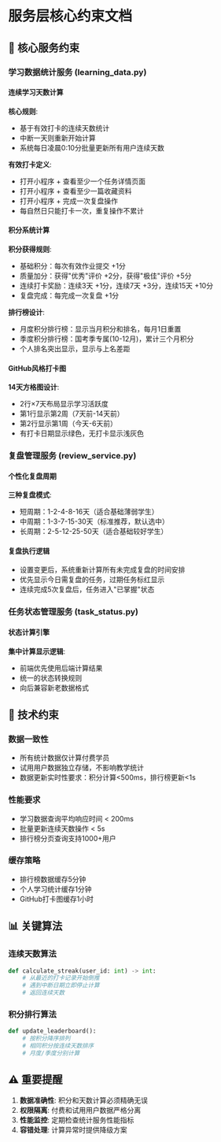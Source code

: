 # 服务层核心约束文档

## 🎯 核心服务约束

### 学习数据统计服务 (learning_data.py)

#### 连续学习天数计算
**核心规则**:
- 基于有效打卡的连续天数统计
- 中断一天则重新开始计算
- 系统每日凌晨0:10分批量更新所有用户连续天数

**有效打卡定义**:
- 打开小程序 + 查看至少一个任务详情页面
- 打开小程序 + 查看至少一篇收藏资料  
- 打开小程序 + 完成一次复盘操作
- 每自然日只能打卡一次，重复操作不累计

#### 积分系统计算
**积分获得规则**:
- 基础积分：每次有效作业提交 +1分
- 质量加分：获得"优秀"评价 +2分，获得"极佳"评价 +5分
- 连续打卡奖励：连续3天 +1分，连续7天 +3分，连续15天 +10分
- 复盘完成：每完成一次复盘 +1分

**排行榜设计**:
- 月度积分排行榜：显示当月积分和排名，每月1日重置
- 季度积分排行榜：国考季专属(10-12月)，累计三个月积分
- 个人排名突出显示，显示与上名差距

#### GitHub风格打卡图
**14天方格图设计**:
- 2行×7天布局显示学习活跃度
- 第1行显示第2周（7天前-14天前）
- 第2行显示第1周（今天-6天前）
- 有打卡日期显示绿色，无打卡显示浅灰色

### 复盘管理服务 (review_service.py)

#### 个性化复盘周期
**三种复盘模式**:
- 短周期：1-2-4-8-16天（适合基础薄弱学生）
- 中周期：1-3-7-15-30天（标准推荐，默认选中）
- 长周期：2-5-12-25-50天（适合基础较好学生）

#### 复盘执行逻辑  
- 设置变更后，系统重新计算所有未完成复盘的时间安排
- 优先显示今日需复盘的任务，过期任务标红显示
- 连续完成5次复盘后，任务进入"已掌握"状态

### 任务状态管理服务 (task_status.py)

#### 状态计算引擎
**集中计算显示逻辑**:
- 前端优先使用后端计算结果
- 统一的状态转换规则
- 向后兼容新老数据格式

## 🔧 技术约束

### 数据一致性
- 所有统计数据仅计算付费学员
- 试用用户数据独立存储，不影响教学统计
- 数据更新实时性要求：积分计算<500ms，排行榜更新<1s

### 性能要求
- 学习数据查询平均响应时间 < 200ms
- 批量更新连续天数操作 < 5s
- 排行榜分页查询支持1000+用户

### 缓存策略
- 排行榜数据缓存5分钟
- 个人学习统计缓存1分钟  
- GitHub打卡图缓存1小时

## 📊 关键算法

### 连续天数算法
```python
def calculate_streak(user_id: int) -> int:
    # 从最近的打卡记录开始倒推
    # 遇到中断日期立即停止计算
    # 返回连续天数
```

### 积分排行算法
```python  
def update_leaderboard():
    # 按积分降序排列
    # 相同积分按连续天数排序
    # 月度/季度分别计算
```

## ⚠️ 重要提醒
1. **数据准确性**: 积分和天数计算必须精确无误
2. **权限隔离**: 付费和试用用户数据严格分离
3. **性能监控**: 定期检查统计服务性能指标  
4. **容错处理**: 计算异常时提供降级方案